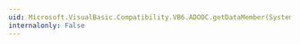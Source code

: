 ```yaml
---
uid: Microsoft.VisualBasic.Compatibility.VB6.ADODC.getDataMember(System.String,System.Guid@)
internalonly: False
---
```

